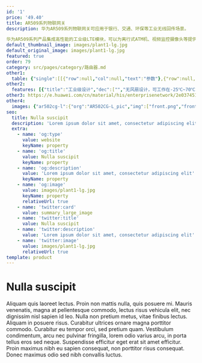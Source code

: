 ```yaml
---
id: '1'
price: '49.40'
title: AR509系列物联网关
description: 华为AR509系列物联网关可应用于银行、交通、环保等工业无线回传场景。

华为AR509系列产品集成高性能的工业级LTE模块，可以为离行式ATM机、视频监控摄像头等提供大带宽，低延迟的网络服务，采用工业级设计，耐高/低温、防尘、抗震、抗强电磁干扰，可以保障业务稳定可靠地运行。
default_thumbnail_image: images/plant1-lg.jpg
default_original_image: images/plant1-lg.jpg
featured: true
order: 79
category: src/pages/category/路由器.md
other1: 
  table: {"single":[[{"row":null,"col":null,"text":"参数"},{"row":null,"col":null,"text":"AR509CG-Lc"}],[{"row":null,"col":null,"text":"固定接口"},{"row":null,"col":null,"text":"4 * GE（可以切换为WAN）"}],[{"row":null,"col":null,"text":"3G/LTE"},{"row":null,"col":null,"text":"支持FDD/TDD LTE，向下兼容3G\nFDD LTE：B1/B3/B8\nTDD LTE：B38/B39/B40/B41\nUMTS：B1/B5/B8/B9\nTD-SCDMA：B34/B39\nGSM/GPRS/EDGE：900/1800 MHz"}],[{"row":null,"col":null,"text":"LTE天线"},{"row":null,"col":null,"text":"2"}],[{"row":null,"col":null,"text":"SIM卡槽位"},{"row":null,"col":null,"text":"2"}],[{"row":null,"col":null,"text":"USB2.0"},{"row":null,"col":null,"text":"1"}],[{"row":null,"col":null,"text":"电源"},{"row":null,"col":null,"text":"8~36V"}],[{"row":null,"col":null,"text":"最大功率"},{"row":null,"col":null,"text":"10W"}],[{"row":null,"col":null,"text":"工作温度"},{"row":null,"col":null,"text":" -25°C～70°C"}],[{"row":null,"col":null,"text":"防护等级"},{"row":null,"col":null,"text":"IP30"}],[{"row":null,"col":null,"text":"外形尺寸\n(W x D x H )"},{"row":null,"col":null,"text":"150mm x 100 mm x 44mm"}]]}
other2:
  features: [{"title":"工业级设计","dec":["","无风扇设计，可工作在-25℃~70℃",""]},{"title":"灵活组网","dec":["","支持全网通，下行速率可达150Mbps，随时随地享受快速上网体验",""]},{"title":"易部署，易运维","dec":["","支持U盘开局，设备即插即用，支持统一网管，实现可视化运维",""]}]
other3: https://e.huawei.com/cn/material/his/enterprisenetwork/2e037451dc514dbd86610b50bcf75703
other4:
  images: {"ar502cg-l":{"org":"AR502CG-L_pic","img":["front.png","front_left.png","front_right.png","front_top.png"]}}
seo:
  title: Nulla suscipit
  description: 'Lorem ipsum dolor sit amet, consectetur adipiscing elit'
  extra:
    - name: 'og:type'
      value: website
      keyName: property
    - name: 'og:title'
      value: Nulla suscipit
      keyName: property
    - name: 'og:description'
      value: 'Lorem ipsum dolor sit amet, consectetur adipiscing elit'
      keyName: property
    - name: 'og:image'
      value: images/plant1-lg.jpg
      keyName: property
      relativeUrl: true
    - name: 'twitter:card'
      value: summary_large_image
    - name: 'twitter:title'
      value: Nulla suscipit
    - name: 'twitter:description'
      value: 'Lorem ipsum dolor sit amet, consectetur adipiscing elit'
    - name: 'twitter:image'
      value: images/plant1-lg.jpg
      relativeUrl: true
template: product
---
```


# Nulla suscipit

Aliquam quis laoreet lectus. Proin non mattis nulla, quis posuere mi. Mauris venenatis, magna at pellentesque commodo, lectus risus vehicula elit, nec dignissim nisl sapien id leo. Nulla non pretium metus, vitae finibus lectus. Aliquam in posuere risus. Curabitur ultrices ornare magna porttitor commodo. Curabitur eu tempor orci, sed pretium quam. Vestibulum condimentum, arcu nec pulvinar fringilla, lorem odio varius arcu, in porta tellus eros sed neque. Suspendisse efficitur eget erat sit amet efficitur. Proin maximus nibh eu sapien consequat, non porttitor risus consequat. Donec maximus odio sed nibh convallis luctus.